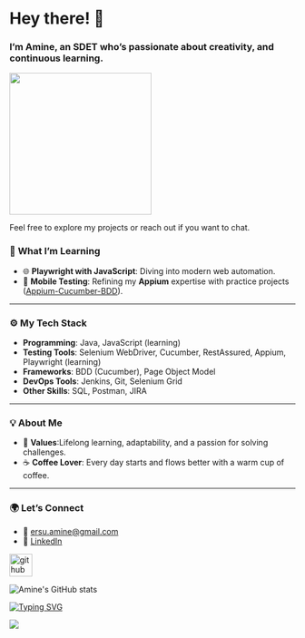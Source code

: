 # Hey there! 👋
### I’m Amine, an SDET who’s passionate about creativity, and continuous learning. 

<img src="https://banner2.cleanpng.com/lnd/20241025/ef/1fad641a27016abfcdd01b4605418a.webp" width = "250">

Feel free to explore my projects or reach out if you want to chat.

### 🌱 **What I’m Learning**  
- 🌐 **Playwright with JavaScript**: Diving into modern web automation.  
- 📱 **Mobile Testing**: Refining my **Appium** expertise with practice projects ([Appium-Cucumber-BDD](https://github.com/ersu-amine/appium-bdd-framework)).  

---

### ⚙️ **My Tech Stack**  
- **Programming**: Java, JavaScript (learning)  
- **Testing Tools**: Selenium WebDriver, Cucumber, RestAssured, Appium, Playwright (learning)  
- **Frameworks**: BDD (Cucumber), Page Object Model  
- **DevOps Tools**: Jenkins, Git, Selenium Grid  
- **Other Skills**: SQL, Postman, JIRA 

---

### 💡 **About Me**  
- 🌟 **Values**:Lifelong learning, adaptability, and a passion for solving challenges.  
- ☕ **Coffee Lover**: Every day starts and flows better with a warm cup of coffee.  

---

### 🌍 **Let’s Connect**  
- 📧 ersu.amine@gmail.com
- 💼 [LinkedIn](https://www.linkedin.com/in/ersuamine/) 


[<img src='https://cdn.jsdelivr.net/npm/simple-icons@3.0.1/icons/github.svg' alt='github' height='40'>](https://github.com/ersu-amine)  


![Amine's GitHub stats](https://github-readme-stats.vercel.app/api?username=ersu-amine&theme=vision-friendly-dark&show_icons=true)

[![Typing SVG](https://readme-typing-svg.demolab.com?font=Fira+Code&size=18&pause=1000&color=F72C78&width=435&lines=Turn+setbacks+into+comebacks)](https://git.io/typing-svg)

![](https://komarev.com/ghpvc/?username=ersu-amine&color=orange&style=for-the-badge)





